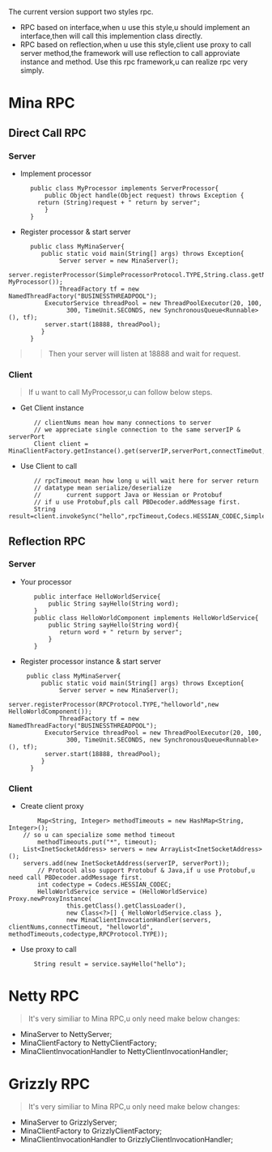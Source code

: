 The current version support two styles rpc.
  * RPC based on interface,when u use this style,u should implement an interface,then will call this implemention class directly.
  * RPC based on reflection,when u use this style,client use proxy to call server method,the framework will use reflection to call approviate instance and method.
Use this rpc framework,u can realize rpc very simply.

# Mina RPC #

## Direct Call RPC ##

### Server ###
  * Implement processor
```
      public class MyProcessor implements ServerProcessor{
          public Object handle(Object request) throws Exception {
	    return (String)request + " return by server";
          }     
      }
```
  * Register processor & start server
```
      public class MyMinaServer{
         public static void main(String[] args) throws Exception{
              Server server = new MinaServer();
              server.registerProcessor(SimpleProcessorProtocol.TYPE,String.class.getName(),new MyProcessor());
              ThreadFactory tf = new NamedThreadFactory("BUSINESSTHREADPOOL");
	      ExecutorService threadPool = new ThreadPoolExecutor(20, 100,
				300, TimeUnit.SECONDS, new SynchronousQueue<Runnable>(), tf);
	      server.start(18888, threadPool);
         }
      }
```
> > Then your server will listen at 18888 and wait for request.
### Client ###

> If u want to call MyProcessor,u can follow below steps.
  * Get Client instance
```
       // clientNums mean how many connections to server
       // we appreciate single connection to the same serverIP & serverPort 
       Client client = MinaClientFactory.getInstance().get(serverIP,serverPort,connectTimeOut,clientNums);
```
  * Use Client to call
```
       // rpcTimeout mean how long u will wait here for server return
       // datatype mean serialize/deserialize
       //       current support Java or Hessian or Protobuf
       // if u use Protobuf,pls call PBDecoder.addMessage first.
       String result=client.invokeSync("hello",rpcTimeout,Codecs.HESSIAN_CODEC,SimpleProcessorProtocol.TYPE);
```

## Reflection RPC ##

### Server ###

  * Your processor
```
       public interface HelloWorldService{
           public String sayHello(String word);
       }
       public class HelloWorldComponent implements HelloWorldService{
           public String sayHello(String word){
              return word + " return by server";
           }
       }
```

  * Register processor instance & start server
```
     public class MyMinaServer{
         public static void main(String[] args) throws Exception{
              Server server = new MinaServer();
              server.registerProcessor(RPCProtocol.TYPE,"helloworld",new HelloWorldComponent());
              ThreadFactory tf = new NamedThreadFactory("BUSINESSTHREADPOOL");
	      ExecutorService threadPool = new ThreadPoolExecutor(20, 100,
				300, TimeUnit.SECONDS, new SynchronousQueue<Runnable>(), tf);
	      server.start(18888, threadPool);
         }
      }
```

### Client ###

  * Create client proxy
```
        Map<String, Integer> methodTimeouts = new HashMap<String, Integer>();
	// so u can specialize some method timeout
        methodTimeouts.put("*", timeout);
	List<InetSocketAddress> servers = new ArrayList<InetSocketAddress>();
	servers.add(new InetSocketAddress(serverIP, serverPort));
        // Protocol also support Protobuf & Java,if u use Protobuf,u need call PBDecoder.addMessage first.
        int codectype = Codecs.HESSIAN_CODEC;
        HelloWorldService service = (HelloWorldService) Proxy.newProxyInstance(
				this.getClass().getClassLoader(),
				new Class<?>[] { HelloWorldService.class },
				new MinaClientInvocationHandler(servers, clientNums,connectTimeout, "helloworld", methodTimeouts,codectype,RPCProtocol.TYPE));
```
  * Use proxy to call
```
       String result = service.sayHello("hello");
```

# Netty RPC #

> It's very similiar to Mina RPC,u only need make below changes:
  * MinaServer to NettyServer;
  * MinaClientFactory to NettyClientFactory;
  * MinaClientInvocationHandler to NettyClientInvocationHandler;

# Grizzly RPC #

> It's very similiar to Mina RPC,u only need make below changes:
  * MinaServer to GrizzlyServer;
  * MinaClientFactory to GrizzlyClientFactory;
  * MinaClientInvocationHandler to GrizzlyClientInvocationHandler;